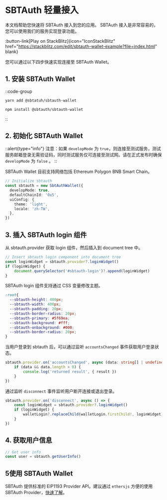 # SBTAuth 轻量接入

本文档帮助您快速将 SBTAuth 接入到您的应用。 SBTAuth 接入是非常容易的，您可以使用我们的服务实现登录功能。

:button-link[Play on StackBlitz]{icon="IconStackBlitz" href="https://stackblitz.com/edit/sbtauth-wallet-example?file=index.html" blank}


您可以通过以下四步快速实现连接至 SBTAuth Wallet。

## 1. 安装 SBTAuth Wallet

::code-group
  ```bash [Yarn]
  yarn add @sbtatuh/sbtauth-wallet
  ```
  ```bash [NPM]
  npm install @sbtauth/sbtauth-wallet
  ```
::

## 2. 初始化 SBTAuth Wallet

::alert{type="info"}
注意：如果 `developMode` 为 `true`，则连接至测试服务，测试服务邮箱登录无需验证码，同时测试服务仅可连接至测试网。请在正式发布时确保 `developMode` 为 `false` 。
::

SBTAuth Wallet 目前支持网络包括 Ethereum Polygon BNB Smart Chain。

```typescript
// Initialize sbtauth
const sbtauth = new SbtAuthWallet({
  developMode: true,
  defaultChainId: '0x5',
  uiConfig: {
    theme: 'light', 
    locale: 'zh-TW',
  },
})
```
## 3. 插入 SBTAuth login 组件
从 sbtauth.provider 获取 login 组件，然后插入到 document tree 中。
```typescript
// Insert sbtauth login component into document tree
const loginWidget = sbtauth.provider?.loginWidget()
if (loginWidget) {
	document.querySelector('#sbtauth-login')?.append(loginWidget)
}
```
SBTAuth login 组件支持通过 CSS 变量修改主题。
```css
:root{  
  --sbtauth-height: 400px; 
  --sbtauth-width: 400px;
  --sbtauth-padding: 20px;
  --sbtauth-border-radius: 20px;
  --sbtauth-primary: #5f69ea;
  --sbtauth-background: #fff;
  --sbtauth-onbackground: #000;
  --sbtauth-border-radius: 20px;
}
```
当用户登录到 sbtauth 后，可以通过监听 `accountsChanged` 事件获取用户登录状态。
```typescript
sbtauth.provider.on('accountsChanged', async (data: string[] | undefined) => {
	if (data && data.length > 0) {
		console.log('returned result', { result })
	}
})
```
通过监听 `disconnect` 事件监听用户断开连接或退出登录。
```typescript
sbtauth.provider.on('disconnect', async () => {
	const loginWidget = sbtauth.provider?.loginWidget()
	if (loginWidget) {
		walletLogin?.replaceChild(walletLogin.firstChild!, loginWidget)
	}
})
```
## 4. 获取用户信息

```typescript
// Get user info
const user = sbtauth.getUserInfo()
```

## 5使用 SBTAuth Wallet
SBTAuth 提供标准的 EIP1193 Provider API。建议通过 `ethersjs` 方便的使用 SBTAuth Provider，[快速了解](/web/provider)。